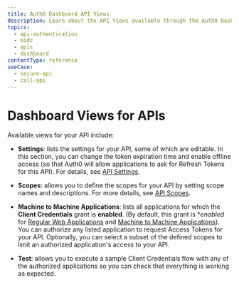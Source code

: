 ```yaml
---
title: Auth0 Dashboard API Views
description: Learn about the API Views available through the Auth0 Dashboard.
topics:
  - api-authentication
  - oidc
  - apis
  - dashboard
contentType: reference
useCase:
  - secure-api
  - call-api
---
```


# Dashboard Views for APIs

Available views for your API include:

- **Settings**: lists the settings for your API, some of which are editable. In this section, you can change the token expiration time and enable offline access (so that Auth0 will allow applications to ask for Refresh Tokens for this API). For details, see [API Settings](/api-auth/references/dashboard/api-settings).

- **Scopes**: allows you to define the scopes for your API by setting scope names and descriptions. For more details, see [API Scopes](/api-auth/references/dashboard/api-scopes).

- **Machine to Machine Applications**: lists all applications for which the **Client Credentials** grant is **enabled**. (By default, this grant is **enabled* for [Regular Web Applications](/applications/webapps) and [Machine to Machine Applications](/applications/machine-to-machine)). You can authorize any listed application to request Access Tokens for your API. Optionally, you can select a subset of the defined scopes to limit an authorized application's access to your API. 

- **Test**: allows you to execute a sample Client Credentials flow with any of the authorized applications so you can check that everything is working as expected.
